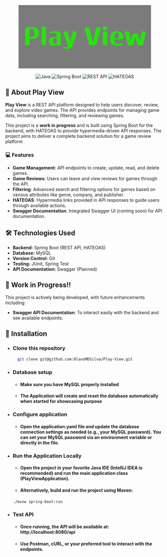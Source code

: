 <div align="center">

![Play View Banner](https://github.com/OlavoMDSilva/Play-View/blob/main/PlayViewBanner.png?raw=true)

![Java](https://img.shields.io/badge/Java-8B0000)
![Spring Boot](https://img.shields.io/badge/Spring%20Boot-2F6F3F)
![REST API](https://img.shields.io/badge/REST-0099CC)
![HATEOAS](https://img.shields.io/badge/HATEOAS-blue)

</div>

## 📌 About Play View

**Play View** is a REST API platform designed to help users discover, review, and explore video games. The API provides endpoints for managing game data, including searching, filtering, and reviewing games.

This project is a **work in progress** and is built using Spring Boot for the backend, with HATEOAS to provide hypermedia-driven API responses. The project aims to deliver a complete backend solution for a game review platform

### 💻 Features

- **Game Management**: API endpoints to create, update, read, and delete games.
- **Game Reviews**: Users can leave and view reviews for games through the API.
- **Filtering**: Advanced search and filtering options for games based on various attributes like genre, company, and publisher.
- **HATEOAS**: Hypermedia links provided in API responses to guide users through available actions.
- **Swagger Documentation**: Integrated Swagger UI (coming soon) for API documentation.

## 🛠️ Technologies Used

- **Backend:** Spring Boot (REST API, HATEOAS)
- **Database:** MySQL
- **Version Control:** Git
- **Testing:** JUnit, Spring Test
- **API Documentation:** Swagger (Planned)

## 🚧 Work in Progress!!

This project is actively being developed, with future enhancements including:

- **Swagger API Documentation**: To interact easily with the backend and see available endpoints.

## 🚀 Installation

- ### Clone this repository
  ```bash
    git clone git@github.com:OlavoMDSilva/Play-View.git
  ```

- ### Database setup

    - #### Make sure you have MySQL properly installed
    - #### The Application will create and reset the database automatically when started for showcasing purpose

- ### Configure application

    - #### Open the application.yaml file and update the database connection settings as needed (e.g., your MySQL password). You can set your MySQL password via an environment variable or directly in the file.

- ### Run the Application Locally

  - #### Open the project in your favorite Java IDE (IntelliJ IDEA is recommended) and run the main application class (PlayViewApplication).
  - #### Alternatively, build and run the project using Maven:
  ```bash
  ./mvnw spring-boot:run
  ```
  
- ### Test API

  - #### Once running, the API will be available at: http://localhost:8080/api
  - #### Use Postman, cURL, or your preferred tool to interact with the endpoints.
